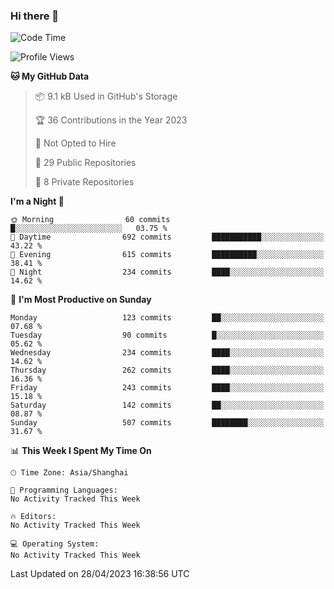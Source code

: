 ### Hi there 👋

<!--
**robinWongM/robinWongM** is a ✨ _special_ ✨ repository because its `README.md` (this file) appears on your GitHub profile.

Here are some ideas to get you started:

- 🔭 I’m currently working on ...
- 🌱 I’m currently learning ...
- 👯 I’m looking to collaborate on ...
- 🤔 I’m looking for help with ...
- 💬 Ask me about ...
- 📫 How to reach me: ...
- 😄 Pronouns: ...
- ⚡ Fun fact: ...
-->

<!--START_SECTION:waka-->
![Code Time](http://img.shields.io/badge/Code%20Time-121%20hrs%2034%20mins-blue)

![Profile Views](http://img.shields.io/badge/Profile%20Views-0-blue)

**🐱 My GitHub Data** 

> 📦 9.1 kB Used in GitHub's Storage 
 > 
> 🏆 36 Contributions in the Year 2023
 > 
> 🚫 Not Opted to Hire
 > 
> 📜 29 Public Repositories 
 > 
> 🔑 8 Private Repositories 
 > 
**I'm a Night 🦉** 

```text
🌞 Morning                60 commits          █░░░░░░░░░░░░░░░░░░░░░░░░   03.75 % 
🌆 Daytime                692 commits         ███████████░░░░░░░░░░░░░░   43.22 % 
🌃 Evening                615 commits         ██████████░░░░░░░░░░░░░░░   38.41 % 
🌙 Night                  234 commits         ████░░░░░░░░░░░░░░░░░░░░░   14.62 % 
```
📅 **I'm Most Productive on Sunday** 

```text
Monday                   123 commits         ██░░░░░░░░░░░░░░░░░░░░░░░   07.68 % 
Tuesday                  90 commits          █░░░░░░░░░░░░░░░░░░░░░░░░   05.62 % 
Wednesday                234 commits         ████░░░░░░░░░░░░░░░░░░░░░   14.62 % 
Thursday                 262 commits         ████░░░░░░░░░░░░░░░░░░░░░   16.36 % 
Friday                   243 commits         ████░░░░░░░░░░░░░░░░░░░░░   15.18 % 
Saturday                 142 commits         ██░░░░░░░░░░░░░░░░░░░░░░░   08.87 % 
Sunday                   507 commits         ████████░░░░░░░░░░░░░░░░░   31.67 % 
```


📊 **This Week I Spent My Time On** 

```text
🕑︎ Time Zone: Asia/Shanghai

💬 Programming Languages: 
No Activity Tracked This Week

🔥 Editors: 
No Activity Tracked This Week

💻 Operating System: 
No Activity Tracked This Week
```


 Last Updated on 28/04/2023 16:38:56 UTC
<!--END_SECTION:waka-->
